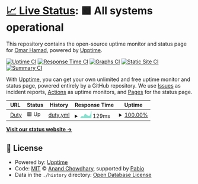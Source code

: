 # [📈 Live Status](https://etahamad.github.io/DutyMonitor): <!--live status--> **🟩 All systems operational**

This repository contains the open-source uptime monitor and status page for [Omar Hamad](https://etahamad.github.io/DutyMonitor), powered by [Upptime](https://github.com/upptime/upptime).

[![Uptime CI](https://github.com/etahamad/DutyMonitor/workflows/Uptime%20CI/badge.svg)](https://github.com/etahamad/DutyMonitor/actions?query=workflow%3A%22Uptime+CI%22)
[![Response Time CI](https://github.com/etahamad/DutyMonitor/workflows/Response%20Time%20CI/badge.svg)](https://github.com/etahamad/DutyMonitor/actions?query=workflow%3A%22Response+Time+CI%22)
[![Graphs CI](https://github.com/etahamad/DutyMonitor/workflows/Graphs%20CI/badge.svg)](https://github.com/etahamad/DutyMonitor/actions?query=workflow%3A%22Graphs+CI%22)
[![Static Site CI](https://github.com/etahamad/DutyMonitor/workflows/Static%20Site%20CI/badge.svg)](https://github.com/etahamad/DutyMonitor/actions?query=workflow%3A%22Static+Site+CI%22)
[![Summary CI](https://github.com/etahamad/DutyMonitor/workflows/Summary%20CI/badge.svg)](https://github.com/etahamad/DutyMonitor/actions?query=workflow%3A%22Summary+CI%22)

With [Upptime](https://upptime.js.org), you can get your own unlimited and free uptime monitor and status page, powered entirely by a GitHub repository. We use [Issues](https://github.com/etahamad/DutyMonitor/issues) as incident reports, [Actions](https://github.com/etahamad/DutyMonitor/actions) as uptime monitors, and [Pages](https://etahamad.github.io/DutyMonitor) for the status page.

<!--start: status pages-->
<!-- This summary is generated by Upptime (https://github.com/upptime/upptime) -->
<!-- Do not edit this manually, your changes will be overwritten -->
<!-- prettier-ignore -->
| URL | Status | History | Response Time | Uptime |
| --- | ------ | ------- | ------------- | ------ |
| <img alt="" src="https://icons.duckduckgo.com/ip3/duty-free-etahamads-projects.vercel.app.ico" height="13"> [Duty](https://duty-free-etahamads-projects.vercel.app) | 🟩 Up | [duty.yml](https://github.com/etahamad/DutyMonitor/commits/HEAD/history/duty.yml) | <details><summary><img alt="Response time graph" src="./graphs/duty/response-time-week.png" height="20"> 129ms</summary><br><a href="https://etahamad.github.io/DutyMonitor/history/duty"><img alt="Response time 124" src="https://img.shields.io/endpoint?url=https%3A%2F%2Fraw.githubusercontent.com%2Fetahamad%2FDutyMonitor%2FHEAD%2Fapi%2Fduty%2Fresponse-time.json"></a><br><a href="https://etahamad.github.io/DutyMonitor/history/duty"><img alt="24-hour response time 84" src="https://img.shields.io/endpoint?url=https%3A%2F%2Fraw.githubusercontent.com%2Fetahamad%2FDutyMonitor%2FHEAD%2Fapi%2Fduty%2Fresponse-time-day.json"></a><br><a href="https://etahamad.github.io/DutyMonitor/history/duty"><img alt="7-day response time 129" src="https://img.shields.io/endpoint?url=https%3A%2F%2Fraw.githubusercontent.com%2Fetahamad%2FDutyMonitor%2FHEAD%2Fapi%2Fduty%2Fresponse-time-week.json"></a><br><a href="https://etahamad.github.io/DutyMonitor/history/duty"><img alt="30-day response time 130" src="https://img.shields.io/endpoint?url=https%3A%2F%2Fraw.githubusercontent.com%2Fetahamad%2FDutyMonitor%2FHEAD%2Fapi%2Fduty%2Fresponse-time-month.json"></a><br><a href="https://etahamad.github.io/DutyMonitor/history/duty"><img alt="1-year response time 124" src="https://img.shields.io/endpoint?url=https%3A%2F%2Fraw.githubusercontent.com%2Fetahamad%2FDutyMonitor%2FHEAD%2Fapi%2Fduty%2Fresponse-time-year.json"></a></details> | <details><summary><a href="https://etahamad.github.io/DutyMonitor/history/duty">100.00%</a></summary><a href="https://etahamad.github.io/DutyMonitor/history/duty"><img alt="All-time uptime 100.00%" src="https://img.shields.io/endpoint?url=https%3A%2F%2Fraw.githubusercontent.com%2Fetahamad%2FDutyMonitor%2FHEAD%2Fapi%2Fduty%2Fuptime.json"></a><br><a href="https://etahamad.github.io/DutyMonitor/history/duty"><img alt="24-hour uptime 100.00%" src="https://img.shields.io/endpoint?url=https%3A%2F%2Fraw.githubusercontent.com%2Fetahamad%2FDutyMonitor%2FHEAD%2Fapi%2Fduty%2Fuptime-day.json"></a><br><a href="https://etahamad.github.io/DutyMonitor/history/duty"><img alt="7-day uptime 100.00%" src="https://img.shields.io/endpoint?url=https%3A%2F%2Fraw.githubusercontent.com%2Fetahamad%2FDutyMonitor%2FHEAD%2Fapi%2Fduty%2Fuptime-week.json"></a><br><a href="https://etahamad.github.io/DutyMonitor/history/duty"><img alt="30-day uptime 100.00%" src="https://img.shields.io/endpoint?url=https%3A%2F%2Fraw.githubusercontent.com%2Fetahamad%2FDutyMonitor%2FHEAD%2Fapi%2Fduty%2Fuptime-month.json"></a><br><a href="https://etahamad.github.io/DutyMonitor/history/duty"><img alt="1-year uptime 100.00%" src="https://img.shields.io/endpoint?url=https%3A%2F%2Fraw.githubusercontent.com%2Fetahamad%2FDutyMonitor%2FHEAD%2Fapi%2Fduty%2Fuptime-year.json"></a></details>

<!--end: status pages-->

[**Visit our status website →**](https://etahamad.github.io/DutyMonitor)

## 📄 License

- Powered by: [Upptime](https://github.com/upptime/upptime)
- Code: [MIT](./LICENSE) © [Anand Chowdhary](https://anandchowdhary.com), supported by [Pabio](https://pabio.com)
- Data in the `./history` directory: [Open Database License](https://opendatacommons.org/licenses/odbl/1-0/)
